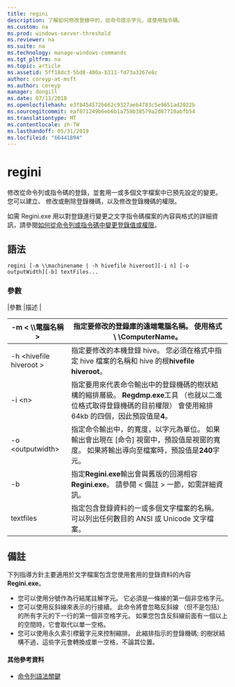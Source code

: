 ```yaml
---
title: regini
description: 了解如何修改登錄中的，從命令提示字元，或使用指令碼。
ms.custom: na
ms.prod: windows-server-threshold
ms.reviewer: na
ms.suite: na
ms.technology: manage-windows-commands
ms.tgt_pltfrm: na
ms.topic: article
ms.assetid: 5ff18dc3-5bd8-400a-b311-fd73a3267e8c
author: coreyp-at-msft
ms.author: coreyp
manager: dongill
ms.date: 07/11/2018
ms.openlocfilehash: e3f8454572b662c9327aeb4783c5e9651ad2022b
ms.sourcegitcommit: eaf071249b6eb6b1a758b38579a2d87710abfb54
ms.translationtype: MT
ms.contentlocale: zh-TW
ms.lasthandoff: 05/31/2019
ms.locfileid: "66441894"
---
```

# <a name="regini"></a>regini

修改從命令列或指令碼的登錄，並套用一或多個文字檔案中已預先設定的變更。 您可以建立、 修改或刪除登錄機碼，以及修改登錄機碼的權限。

如需 Regini.exe 用以對登錄進行變更之文字指令碼檔案的內容與格式的詳細資訊，請參閱[如何從命令列或指令碼中變更登錄值或權限](https://support.microsoft.com/help/264584/how-to-change-registry-values-or-permissions-from-a-command-line-or-a)。

## <a name="syntax"></a>語法

```
regini [-m \\machinename | -h hivefile hiveroot][-i n] [-o outputWidth][-b] textFiles...
```

### <a name="parameters"></a>參數

|參數 |描述 |

|-m \< \\\\電腦名稱 >|指定要修改的登錄庫的遠端電腦名稱。 使用格式 **\\ \\ComputerName**。|
|---------------------|-|
|-h \<hivefile hiveroot >|指定要修改的本機登錄 hive。 您必須在格式中指定 hive 檔案的名稱和 hive 的根**hivefile hiveroot**。|
|-i \<n>|指定要用來代表命令輸出中的登錄機碼的樹狀結構的縮排層級。 **Regdmp.exe**工具 （也就以二進位格式取得登錄機碼的目前權限） 會使用縮排 64kb 的四個，因此預設值是**4**。|
|-o \<outputwidth>|指定命令輸出中，的寬度，以字元為單位。 如果輸出會出現在 [命令] 視窗中，預設值是視窗的寬度。 如果將輸出導向至檔案時，預設值是**240**字元。|
|-b|指定**Regini.exe**輸出會與舊版的回溯相容**Regini.exe**。 請參閱 < 備註 > 一節，如需詳細資訊。|
|textfiles|指定包含登錄資料的一或多個文字檔案的名稱。 可以列出任何數目的 ANSI 或 Unicode 文字檔案。|

## <a name="remarks"></a>備註

下列指導方針主要適用於文字檔案包含您使用套用的登錄資料的內容**Regini.exe**。
-   您可以使用分號作為行結尾註解字元。 它必須是一條線的第一個非空格字元。
-   您可以使用反斜線來表示的行接續。 此命令將會忽略反斜線 （但不是包括） 的所有字元的下一行的第一個非空格字元。 如果您包含反斜線前面有一個以上的空間時，它會取代以單一空格。
-   您可以使用永久索引標籤字元來控制縮排。 此縮排指示的登錄機碼; 的樹狀結構不過，這些字元會轉換成單一空格，不論其位置。

#### <a name="additional-references"></a>其他參考資料

-   [命令列語法關鍵](command-line-syntax-key.md)